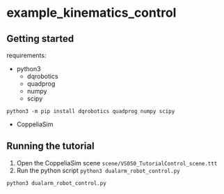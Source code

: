 # example_kinematics_control



## Getting started
requirements:
- python3
  - dqrobotics
  - quadprog
  - numpy
  - scipy
```shell
python3 -m pip install dqrobotics quadprog numpy scipy
```
- CoppeliaSim

## Running the tutorial
1. Open the CoppeliaSim scene `scene/VS050_TutorialControl_scene.ttt`
2. Run the python script `python3 dualarm_robot_control.py`
```shell
python3 dualarm_robot_control.py
```


